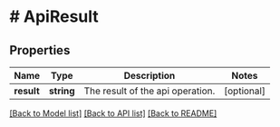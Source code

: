 # # ApiResult

## Properties

Name | Type | Description | Notes
------------ | ------------- | ------------- | -------------
**result** | **string** | The result of the api operation. | [optional]

[[Back to Model list]](../../README.md#models) [[Back to API list]](../../README.md#endpoints) [[Back to README]](../../README.md)
